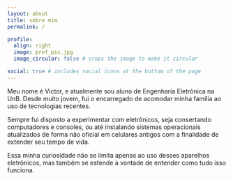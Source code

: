 ```yaml
---
layout: about
title: sobre mim
permalink: /

profile:
  align: right
  image: prof_pic.jpg
  image_circular: false # crops the image to make it circular

social: true # includes social icons at the bottom of the page
---
```


Meu nome é Victor, e atualmente sou aluno de Engenharia Eletrônica na UnB. Desde muito jovem, fui o encarregado de acomodar minha família ao uso de tecnologias recentes.

Sempre fui disposto a experimentar com eletrônicos, seja consertando computadores e consoles, ou até instalando sistemas operacionais atualizados de forma não oficial em celulares antigos com a finalidade de extender seu tempo de vida.

Essa minha curiosidade não se limita apenas ao uso desses aparelhos eletrônicos, mas também se estende à vontade de entender como tudo isso funciona.
